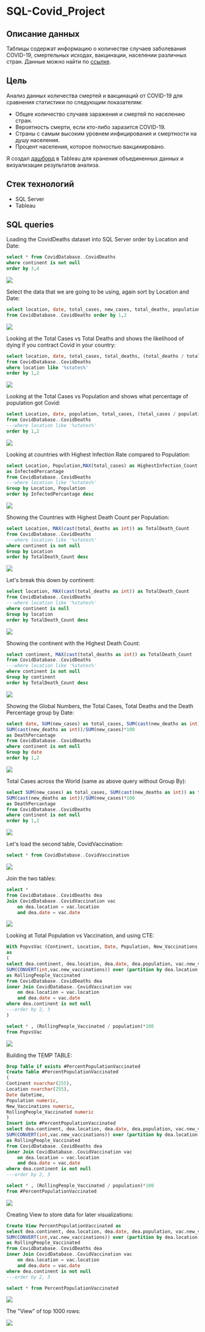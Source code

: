 # SQL-Covid_Project


## Описание данных

Таблицы содержат информацию о количестве случаев заболевания COVID-19, смертельных исходах, вакцинации, населении различных стран.
Данные можно найти по [ссылке](https://ourworldindata.org/covid-deaths).

## Цель 
Анализ данных количества смертей и вакцинаций от COVID-19 для сравнения статистики по следующим показателям:
- Общее количество случаев заражения и смертей по населению стран.
- Вероятность смерти, если кто-либо заразится COVID-19.
- Страны с самым высоким уровнем инфицирования и смертности на душу населения.
- Процент населения, которое полностью вакцинировано. 

Я создал [дашборд](https://public.tableau.com/app/profile/aram.sargsian/viz/CovidDashboard_16887209501780/Dashboard1) в Tableau для хранения объединенных данных и визуализации результатов анализа.

## Cтек технологий 
- SQL Server
- Tableau

## SQL queries 
Loading the CovidDeaths dataset into SQL Server order by Location and Date:

```sql
select * from CovidDatabase..CovidDeaths
where continent is not null
order by 3,4
```

<image src="/resources/1.jpg"/>

Select the data that we are going to be using, again sort by Location and Date:

```sql
select location, date, total_cases, new_cases, total_deaths, population
from CovidDatabase..CovidDeaths order by 1,2
```
<image src="/resources/2.jpg"/>

Looking at the Total Cases vs Total Deaths and shows the likelihood of dying if you contract Covid in your country:

```sql
select location, date, total_cases, total_deaths, (total_deaths / total_cases)*100 as DeathPercantage
from CovidDatabase..CovidDeaths 
where location like '%states%'
order by 1,2
```

<image src="/resources/3.jpg"/>

Looking at the Total Cases vs Population and shows what percentage of population got Covid:

```sql
select Location, date, population, total_cases, (total_cases / population)*100 as InfectedPercantage
from CovidDatabase..CovidDeaths 
---where location like '%states%'
order by 1,2
```
<image src="/resources/4.jpg"/>

Looking at countries with Highest Infection Rate compared to Population:

```sql
select Location, Population,MAX(total_cases) as HighestInfection_Count,MAX((total_cases / population))*100
as InfectedPercantage
from CovidDatabase..CovidDeaths 
---where location like '%states%'
Group by Location, Population
order by InfectedPercantage desc
```
<image src="/resources/5.jpg"/>

Showing the Countries with Highest Death Count per Population:

```sql
select Location, MAX(cast(total_deaths as int)) as TotalDeath_Count
from CovidDatabase..CovidDeaths 
---where location like '%states%'
where continent is not null
Group by Location
order by TotalDeath_Count desc
```

<image src="/resources/6.jpg"/>

Let's break this down by continent:

```sql
select location, MAX(cast(total_deaths as int)) as TotalDeath_Count
from CovidDatabase..CovidDeaths 
---where location like '%states%'
where continent is null
Group by location
order by TotalDeath_Count desc
```

<image src="/resources/7.jpg"/>

Showing the continent with the Highest Death Count:

```sql
select continent, MAX(cast(total_deaths as int)) as TotalDeath_Count
from CovidDatabase..CovidDeaths 
---where location like '%states%'
where continent is not null
Group by continent
order by TotalDeath_Count desc
```

<image src="/resources/8.jpg"/>

Showing the Global Numbers, the Total Cases, Total Deaths and the Death Percentage group by Date:

```sql
select date, SUM(new_cases) as total_cases, SUM(cast(new_deaths as int)) as total_deaths,
SUM(cast(new_deaths as int))/SUM(new_cases)*100
as DeathPercantage
from CovidDatabase..CovidDeaths 
where continent is not null
Group by date
order by 1,2
```

<image src="/resources/9.jpg"/>

Total Cases across the World (same as above query without Group By):

```sql
select SUM(new_cases) as total_cases, SUM(cast(new_deaths as int)) as total_deaths,
SUM(cast(new_deaths as int))/SUM(new_cases)*100
as DeathPercantage
from CovidDatabase..CovidDeaths 
where continent is not null
order by 1,2
```

<image src="/resources/10.jpg"/>

Let's load the second table, CovidVaccination:

```sql
select * from CovidDatabase..CovidVaccination 
```
<image src="/resources/11.jpg"/>

Join the two tables:

```sql
select *
from CovidDatabase..CovidDeaths dea
Join CovidDatabase..CovidVaccination vac
	on dea.location = vac.location
	and dea.date = vac.date
```

<image src="/resources/12.jpg"/>

Looking at Total Population vs Vaccination, and using CTE:

```sql
With PopvsVac (Continent, Location, Date, Population, New_Vaccinations, RollingPeople_Vaccinated )
as
(
select dea.continent, dea.location, dea.date, dea.population, vac.new_vaccinations, 
SUM(CONVERT(int,vac.new_vaccinations)) over (partition by dea.location order by dea.location, dea.date)
as RollingPeople_Vaccinated 
from CovidDatabase..CovidDeaths dea
inner Join CovidDatabase..CovidVaccination vac
	on dea.location = vac.location
	and dea.date = vac.date
where dea.continent is not null
---order by 2, 3
)

select * , (RollingPeople_Vaccinated / population)*100
from PopvsVac
```

<image src="/resources/13.jpg"/>

Building the TEMP TABLE:

```sql
Drop Table if exists #PercentPopulationVaccinated
Create Table #PercentPopulationVaccinated
(
Continent nvarchar(255),
Location nvarchar(255),
Date datetime,
Population numeric,
New_Vaccinations numeric,
RollingPeople_Vaccinated numeric
)
Insert into #PercentPopulationVaccinated
select dea.continent, dea.location, dea.date, dea.population, vac.new_vaccinations, 
SUM(CONVERT(int,vac.new_vaccinations)) over (partition by dea.location order by dea.location, dea.date)
as RollingPeople_Vaccinated 
from CovidDatabase..CovidDeaths dea
inner Join CovidDatabase..CovidVaccination vac
	on dea.location = vac.location
	and dea.date = vac.date
where dea.continent is not null
---order by 2, 3
```

```sql
select * , (RollingPeople_Vaccinated / population)*100
from #PercentPopulationVaccinated
```

<image src="/resources/14.jpg"/>

Creating View to store data for later visualizations:

```sql
Create View PercentPopulationVaccinated as
select dea.continent, dea.location, dea.date, dea.population, vac.new_vaccinations, 
SUM(CONVERT(int,vac.new_vaccinations)) over (partition by dea.location order by dea.location, dea.date)
as RollingPeople_Vaccinated 
from CovidDatabase..CovidDeaths dea
inner Join CovidDatabase..CovidVaccination vac
	on dea.location = vac.location
	and dea.date = vac.date
where dea.continent is not null
---order by 2, 3

select * from PercentPopulationVaccinated
```
<image src="/resources/15.jpg"/>

The "View" of top 1000 rows:

<image src="/resources/View_top_1000.jpg"/>





